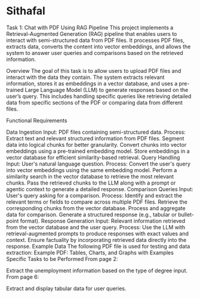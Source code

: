 # Sithafal
Task 1: Chat with PDF Using RAG Pipeline This project implements a Retrieval-Augmented Generation (RAG) pipeline that enables users to interact with semi-structured data from PDF files. It processes PDF files, extracts data, converts the content into vector embeddings, and allows the system to answer user queries and comparisons based on the retrieved information.

Overview The goal of this task is to allow users to upload PDF files and interact with the data they contain. The system extracts relevant information, stores it as embeddings in a vector database, and uses a pre-trained Large Language Model (LLM) to generate responses based on the user’s query. This includes handling specific queries like retrieving detailed data from specific sections of the PDF or comparing data from different files.

Functional Requirements

Data Ingestion Input: PDF files containing semi-structured data. Process: Extract text and relevant structured information from PDF files. Segment data into logical chunks for better granularity. Convert chunks into vector embeddings using a pre-trained embedding model. Store embeddings in a vector database for efficient similarity-based retrieval.
Query Handling Input: User's natural language question. Process: Convert the user's query into vector embeddings using the same embedding model. Perform a similarity search in the vector database to retrieve the most relevant chunks. Pass the retrieved chunks to the LLM along with a prompt or agentic context to generate a detailed response.
Comparison Queries Input: User's query asking for a comparison. Process: Identify and extract the relevant terms or fields to compare across multiple PDF files. Retrieve the corresponding chunks from the vector database. Process and aggregate data for comparison. Generate a structured response (e.g., tabular or bullet-point format).
Response Generation Input: Relevant information retrieved from the vector database and the user query. Process: Use the LLM with retrieval-augmented prompts to produce responses with exact values and context. Ensure factuality by incorporating retrieved data directly into the response. Example Data The following PDF file is used for testing and data extraction:
Example PDF: Tables, Charts, and Graphs with Examples Specific Tasks to be Performed From page 2:

Extract the unemployment information based on the type of degree input. From page 6:

Extract and display tabular data for user queries.
